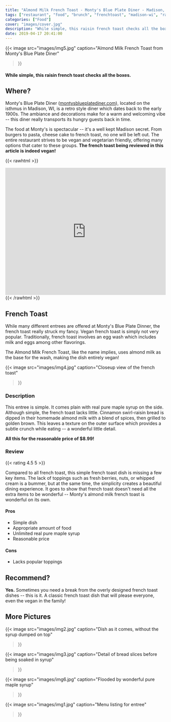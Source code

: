 ```yaml
---
title: "Almond Milk French Toast - Monty's Blue Plate Diner - Madison, WI"
tags: ["restaurant", "food", "brunch", "frenchtoast", "madison-wi", "raisins"]
categories: ["Food"]
cover: "images/cover.jpg"
description: "While simple, this raisin french toast checks all the boxes."
date: 2019-04-17 20:41:00
---
```


{{< image
    src="images/img5.jpg"
    caption="Almond Milk French Toast from Monty's Blue Plate Diner"
>}}

#### While simple, this raisin french toast checks all the boxes.

## Where?

Monty's Blue Plate Diner ([montysblueplatediner.com](https://montysblueplatediner.com/)), located on the isthmus in Madison, WI, is a retro style diner which dates back to the early 1900s. The ambiance and decorations make for a warm and welcoming vibe -- this diner really transports its hungry guests back in time.

The food at Monty's is spectacular -- it's a well kept Madison secret. From burgers to pasta, cheese cake to french toast, no one will be left out. The entire restaurant strives to be vegan and vegetarian friendly, offering many options that cater to these groups. **The french toast being reviewed in this article is indeed vegan!**

{{< rawhtml >}}
<iframe src="https://www.google.com/maps/embed?pb=!1m18!1m12!1m3!1d2913.5674586310115!2d-89.35340601653762!3d43.092588182610726!2m3!1f0!2f0!3f0!3m2!1i1024!2i768!4f13.1!3m3!1m2!1s0x8806538630f83841%3A0xffbff043dbbcb96e!2sMonty&#39;s+Blue+Plate+Diner!5e0!3m2!1sen!2sus!4v1555555664968!5m2!1sen!2sus" width="800" height="400" frameborder="0" style="border:0; max-width:100%;" allowfullscreen></iframe>
{{< /rawhtml >}}

## French Toast

While many different entrees are offered at Monty's Blue Plate Dinner, the french toast really struck my fancy. Vegan french toast is simply not very popular. Traditionally, french toast involves an egg wash which includes milk and eggs among other flavorings.

The Almond Milk French Toast, like the name implies, uses almond milk as the base for the wash, making the dish entirely vegan!

{{< image
    src="images/img4.jpg"
    caption="Closeup view of the french toast"
>}}

### Description

This entree is simple. It comes plain with real pure maple syrup on the side. Although simple, the french toast lacks little. Cinnamon swirl-raisin bread is dipped in their homemade almond milk with a blend of spices, then grilled to golden brown. This leaves a texture on the outer surface which provides a subtle crunch while eating -- a wonderful little detail.

**All this for the reasonable price of $8.99!**

### Review

{{< rating 4.5 5 >}}

Compared to all french toast, this simple french toast dish is missing a few key items. The lack of toppings such as fresh berries, nuts, or whipped cream is a bummer, but at the same time, the simplicity creates a beautiful dining experience. It goes to show that french toast doesn't need all the extra items to be wonderful -- Monty's almond milk french toast is wonderful on its own.

#### Pros

- Simple dish
- Appropriate amount of food
- Unlimited real pure maple syrup
- Reasonable price

#### Cons

- Lacks popular toppings

## Recommend?

**Yes.** Sometimes you need a break from the overly designed french toast dishes -- this is it. A classic french toast dish that will please everyone, even the vegan in the family!

## More Pictures

{{< image
    src="images/img2.jpg"
    caption="Dish as it comes, without the syrup dumped on top"
>}}

{{< image
    src="images/img3.jpg"
    caption="Detail of bread slices before being soaked in syrup"
>}}

{{< image
    src="images/img6.jpg"
    caption="Flooded by wonderful pure maple syrup"
>}}

{{< image
    src="images/img1.jpg"
    caption="Menu listing for entree"
>}}

